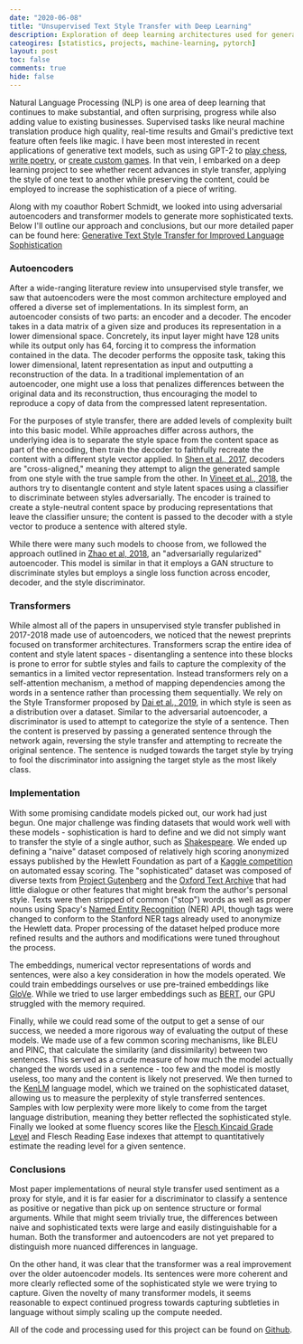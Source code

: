 ```yaml
---
date: "2020-06-08"
title: "Unsupervised Text Style Transfer with Deep Learning"
description: Exploration of deep learning architectures used for generative text style transfer
cateogires: [statistics, projects, machine-learning, pytorch]
layout: post
toc: false
comments: true
hide: false
---
```



Natural Language Processing (NLP) is one area of deep learning that continues to make substantial, and often surprising, progress while also adding value to existing businesses. Supervised tasks like neural machine translation produce high quality, real-time results and Gmail's predictive text feature often feels like magic. I have been most interested in recent applications of generative text models, such as using GPT-2 to [play chess](https://slatestarcodex.com/2020/01/06/a-very-unlikely-chess-game/), [write poetry](https://www.gwern.net/GPT-2), or [create custom games](https://aidungeon.io/). In that vein, I embarked on a deep learning project to see whether recent advances in style transfer, applying the style of one text to another while preserving the content, could be employed to increase the sophistication of a piece of writing.

Along with my coauthor Robert Schmidt, we looked into using adversarial autoencoders and transformer models to generate more sophisticated texts. Below I'll outline our approach and conclusions, but our more detailed paper can be found here: [Generative Text Style Transfer for Improved Language Sophistication](http://cs230.stanford.edu/projects_winter_2020/reports/32069807.pdf)



### Autoencoders

After a wide-ranging literature review into unsupervised style transfer, we saw that autoencoders were the most common architecture employed and offered a diverse set of implementations. In its simplest form, an autoencoder consists of two parts: an encoder and a decoder. The encoder takes in a data matrix of a given size and produces its representation in a lower dimensional space. Concretely, its input layer might have 128 units while its output only has 64, forcing it to compress the information contained in the data. The decoder performs the opposite task, taking this lower dimensional, latent representation as input and outputting a reconstruction of the data. In a traditional implementation of an autoencoder, one might use a loss that penalizes differences between the original data and its reconstruction, thus encouraging the model to reproduce a copy of data from the compressed latent representation.

For the purposes of style transfer, there are added levels of complexity built into this basic model. While approaches differ across authors, the underlying idea is to separate the style space from the content space as part of the encoding, then train the decoder to faithfully recreate the content with a different style vector applied. In [Shen et al., 2017](https://arxiv.org/pdf/1705.09655.pdf), decoders are "cross-aligned," meaning they attempt to align the generated sample from one style with the true sample from the other. In [Vineet et al., 2018](https://arxiv.org/pdf/1808.04339.pdf), the authors try to disentangle content and style latent spaces using a classifier to discriminate between styles adversarially. The encoder is trained to create a style-neutral content space by producing representations that leave the classifier unsure; the content is passed to the decoder with a style vector to produce a sentence with altered style.

While there were many such models to choose from, we followed the approach outlined in [Zhao et al, 2018](https://arxiv.org/pdf/1706.04223.pdf), an "adversarially regularized" autoencoder. This model is similar in that it employs a GAN structure to discriminate styles but employs a single loss function across encoder, decoder, and the style discriminator.



### Transformers

While almost all of the papers in unsupervised style transfer published in 2017-2018 made use of autoencoders, we noticed that the newest preprints focused on transformer architectures. Transformers scrap the entire idea of content and style latent spaces - disentangling a sentence into these blocks is prone to error for subtle styles and fails to capture the complexity of the semantics in a limited vector representation. Instead transformers rely on a self-attention mechanism, a method of mapping dependencies among the words in a sentence rather than processing them sequentially. We rely on the Style Transformer proposed by [Dai et al., 2019](https://arxiv.org/pdf/1905.05621.pdf), in which style is seen as a distribution over a dataset. Similar to the adversarial autoencoder, a discriminator is used to attempt to categorize the style of a sentence. Then the content is preserved by passing a generated sentence through the network again, reversing the style transfer and attempting to recreate the original sentence. The sentence is nudged towards the target style by trying to fool the discriminator into assigning the target style as the most likely class.



### Implementation

With some promising candidate models picked out, our work had just begun.  One major challenge was finding datasets that would work well with these models - sophistication is hard to define and we did not simply want to transfer the style of a single author, such as [Shakespeare](https://www.aclweb.org/anthology/W17-4902.pdf). We ended up defining a "naive" dataset composed of relatively high scoring anonymized essays published by the Hewlett Foundation as part of a [Kaggle competition](https://www.kaggle.com/c/asap-aes/) on automated essay scoring. The "sophisticated" dataset was composed of diverse texts from [Project Gutenberg]( https://www.gutenberg.org/) and the [Oxford Text Archive](https://ota.bodleian.ox.ac.uk/repository/xmlui/) that had little dialogue or other features that might break from the author's personal style. Texts were then stripped of common ("stop") words as well as proper nouns using Spacy's [Named Entity Recognition](https://spacy.io/api/annotation#named-entities) (NER) API, though tags were changed to conform to the Stanford NER tags already used to anonymize the Hewlett data. Proper processing of the dataset helped produce more refined results and the authors and modifications were tuned throughout the process.

The embeddings, numerical vector representations of words and sentences, were also a key consideration in how the models operated. We could train embeddings ourselves or use pre-trained embeddings like [GloVe](https://nlp.stanford.edu/projects/glove/). While we tried to use larger embeddings such as [BERT](https://huggingface.co/transformers/model_doc/bert.html), our GPU struggled with the memory required.

Finally, while we could read some of the output to get a sense of our success, we needed a more rigorous way of evaluating the output of these models. We made use of a few common scoring mechanisms, like BLEU and PINC, that calculate the similarity (and dissimilarity) between two sentences. This served as a crude measure of how much the model actually changed the words used in a sentence - too few and the model is mostly useless, too many and the content is likely not preserved. We then turned to the [KenLM](https://kheafield.com/code/kenlm/) language model, which we trained on the sophisticated dataset, allowing us to measure the perplexity of style transferred sentences. Samples with low perplexity were more likely to come from the target language distribution, meaning they better reflected the sophisticated style. Finally we looked at some fluency scores like the [Flesch Kincaid Grade Level](https://en.wikipedia.org/wiki/Flesch%E2%80%93Kincaid_readability_tests) and Flesch Reading Ease indexes that attempt to quantitatively estimate the reading level for a given sentence.



### Conclusions

Most paper implementations of neural style transfer used sentiment as a proxy for style, and it is far easier for a discriminator to classify a sentence as positive or negative than pick up on sentence structure or formal arguments. While that might seem trivially true, the differences between naive and sophisticated texts were large and easily distinguishable for a human. Both the transformer and autoencoders are not yet prepared to distinguish more nuanced differences in language.

On the other hand, it was clear that the transformer was a real improvement over the older autoencoder models. Its sentences were more coherent and more clearly reflected some of the sophisticated style we were trying to capture. Given the novelty of many transformer models, it seems reasonable to expect continued progress towards capturing subtleties in language without simply scaling up the compute needed.

All of the code and processing used for this project can be found on [Github](https://github.com/spencerbraun/sophisticated_style_transfer).
